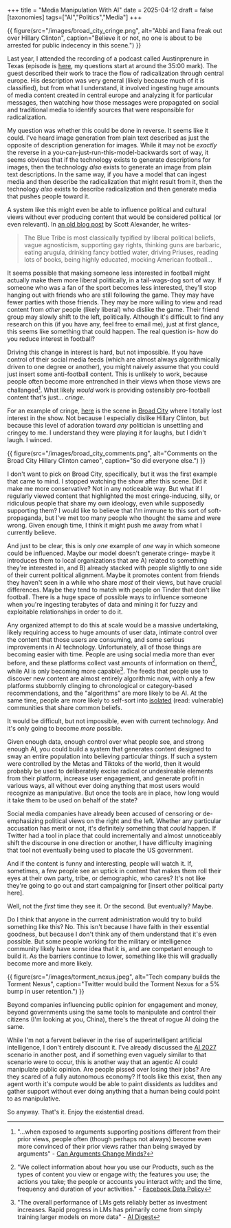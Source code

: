 +++
title = "Media Manipulation With AI"
date = 2025-04-12
draft = false
[taxonomies]
tags=["AI","Politics","Media"]
+++

{{ figure(src="/images/broad_city_cringe.png", alt="Abbi and Ilana freak out over Hillary Clinton", caption="Believe it or not, no one is about to be arrested for public indecency in this scene.") }}

Last year, I attended the recording of a podcast called Austinprenure in Texas (episode is [here](https://podcasts.apple.com/us/podcast/combating-disinformation-with-knowledge-graphs-and-llms/id1446779826?i=1000670542827), my questions start at around the 35:00 mark). The guest described their work to trace the flow of radicalization through central europe. His description was very general (likely because much of it is classified), but from what I understand, it involved ingesting huge amounts of media content created in central europe and analyzing it for particular messages, then watching how those messages were propagated on social and traditional media to identify sources that were responsible for radicalization.

My question was whether this could be done in reverse. It seems like it could. I've heard image generation from plain text described as just the opposite of description generation for images. While it may not be *exactly* the reverse in a you-can-just-run-this-model-backwards sort of way, it seems obvious that if the technology exists to generate descriptions for images, then the technology *also* exists to generate an image from plain text descriptions. In the same way, if you have a model that can ingest media and then describe the radicalization that might result from it, then the technology *also* exists to describe radicalization and then generate media that pushes people toward it.

A system like this might even be able to influence political and cultural views without ever producing content that would be considered political (or even relevant). In [an old blog post](https://slatestarcodex.com/2014/09/30/i-can-tolerate-anything-except-the-outgroup/) by Scott Alexander, he writes-

> The Blue Tribe is most classically typified by liberal political beliefs, vague agnosticism, supporting gay rights, thinking guns are barbaric, eating arugula, drinking fancy bottled water, driving Priuses, reading lots of books, being highly educated, mocking American football...

It seems possible that making someone less interested in football might actually make them more liberal politically, in a tail-wags-dog sort of way. If someone who was a fan of the sport becomes less interested, they'll stop hanging out with friends who are still following the game. They may have fewer parties with those friends. They may be more willing to view and read content from *other* people (likely liberal) who dislike the game. Their friend group may slowly shift to the left, politically. Although it's difficult to find any research on this (if you have any, feel free to email me), just at first glance, this seems like something that could happen. The real question is- how do you reduce interest in football? 

Driving this change in interest is hard, but not impossible. If you have control of their social media feeds (which are almost always algorithmically driven to one degree or another), you might naively assume that you could just insert some anti-football content. This is unlikely to work, because people often become more entrenched in their views when those views are challanged[^1]. What likely *would* work is providing ostensibly pro-football content that's just... *cringe*. 

For an example of cringe, [here](https://www.youtube.com/watch?v=lJgM4_C3gvE) is the scene in [Broad City](https://en.wikipedia.org/wiki/Broad_City) where I totally lost interest in the show. Not because I especially dislike Hillary Clinton, but because this level of adoration toward *any* politician is unsettling and cringey to me. I understand they were playing it for laughs, but I didn't laugh. I winced.

{{ figure(src="/images/broad_city_comments.png", alt="Comments on the Broad City Hillary Clinton cameo", caption="So did everyone else.") }}

I don't want to pick on Broad City, specifically, but it was the first example that came to mind. I stopped watching the show after this scene. Did it make me more conservative? Not in any noticeable way. But what if I regularly viewed content that highlighted the most cringe-inducing, silly, or ridiculous people that share my own ideology, even while supposedly supporting them? I would like to believe that I'm immune to this sort of soft-propaganda, but I've met too many people who thought the same and were wrong. Given enough time, I think it might push me away from what I currently believe. 

And just to be clear, this is only *one* example of *one* way in which someone could be influenced. Maybe our model doesn't generate cringe- maybe it introduces them to local organizations that are A) related to something they're interested in, and B) already stacked with people slightly to one side of their current political alignment. Maybe it promotes content from friends they haven't seen in a while who share *most* of their views, but have crucial differences. Maybe they tend to match with people on Tinder that don't like football. There is a huge space of possible ways to influence someone when you're ingesting terabytes of data and mining it for fuzzy and exploitable relationships in order to do it.

Any organized attempt to do this at scale would be a massive undertaking, likely requiring access to huge amounts of user data, intimate control over the content that those users are consuming, and some serious improvements in AI technology. Unfortunately, all of those things are becoming easier with time. People are using social media more than ever before, and these platforms collect vast amounts of information on them[^2], while AI is only becoming more capable[^3]. The feeds that people use to discover new content are almost entirely algorithmic now, with only a few platforms stubbornly clinging to chronological or category-based recommendations, and the "algorithms" are more likely to be AI. At the same time, people are more likely to self-sort into [isolated](https://en.wikipedia.org/wiki/Filter_bubble) (read: vulnerable) communities that share common beliefs.

It would be difficult, but not impossible, even with current technology. And it's only going to become *more* possible.

Given enough data, enough control over what people see, and strong enough AI, you could build a system that generates content designed to sway an entire population into believing particular things. If such a system were controlled by the Metas and Tiktoks of the world, then it would probably be used to deliberately excise radical or undesireable elements from their platform, increase user engagement, and generate profit in various ways, all without ever doing anything that most users would recognize as manipulative. But once the tools are in place, how long would it take them to be used on behalf of the state? 

Social media companies have already been accused of censoring or de-emphasizing political views on the right and the left. Whether any particular accusation has merit or not, it's definitely something that *could* happen. If Twitter had a tool in place that could incrementally and almost unnoticeably shift the discourse in one direction or another, I have difficulty imagining that tool not eventually being used to placate the US government.

And if the content is funny and interesting, people will watch it. If, sometimes, a few people see an uptick in content that makes them roll their eyes at their own party, tribe, or demographic, who cares? It's not like they're going to go out and start campaigning for [insert other political party here].

Well, not the *first* time they see it. Or the second. But eventually? Maybe.

Do I think that anyone in the current administration would try to build something like this? No. This isn't because I have faith in their essential goodness, but because I don't think any of them understand that it's even possible. But some people working for the military or intelligence community likely have some idea that it is, and are competant enough to build it. As the barriers continue to lower, something like this will gradually become more and more likely.

{{ figure(src="/images/torment_nexus.jpeg", alt="Tech company builds the Torment Nexus", caption="Twitter would build the Torment Nexus for a 5% bump in user retention.") }}

Beyond companies influencing public opinion for engagement and money, beyond governments using the same tools to manipulate and control their citizens (I'm looking at you, China), there's the threat of rogue AI doing the same. 

While I'm not a fervent believer in the rise of superintelligent artificial intelligence, I don't entirely discount it. I've already discussed the [AI 2027](https://ai-2027.com/) scenario in another post, and if something even vaguely similar to that scenario were to occur, this is another way that an agentic AI could manipulate public opinion. Are people pissed over losing their jobs? Are they scared of a fully autonomous economy? If tools like this exist, then any agent worth it's compute would be able to paint dissidents as luddites and gather support without ever doing anything that a human being could point to as manipulative.

So anyway. That's it. Enjoy the existential dread.

[^1]: "...when exposed to arguments supporting positions different from their prior views, people often (though perhaps not always) become even more convinced of their prior views rather than being swayed by arguments" - [Can Arguments Change Minds?](https://academic.oup.com/aristotelian/article/123/2/173/7207975)
[^2]: "We collect information about how you use our Products, such as the types of content you view or engage with; the features you use; the actions you take; the people or accounts you interact with; and the time, frequency and duration of your activities." - [Facebook Data Policy](https://www.facebook.com/about/privacy/update/printable)
[^3]: "The overall performance of LMs gets reliably better as investment increases. Rapid progress in LMs has primarily come from simply training larger models on more data" - [AI Digest](https://theaidigest.org/progress-and-dangers)